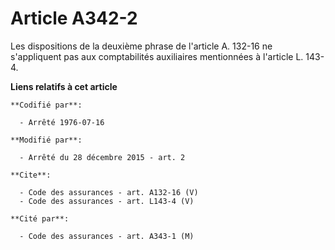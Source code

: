 # Article A342-2

Les dispositions de la deuxième phrase de l'article A. 132-16 ne s'appliquent pas aux comptabilités auxiliaires mentionnées à
l'article L. 143-4.

**Liens relatifs à cet article**

	**Codifié par**:

	  - Arrêté 1976-07-16

	**Modifié par**:

	  - Arrêté du 28 décembre 2015 - art. 2

	**Cite**:

	  - Code des assurances - art. A132-16 (V)
	  - Code des assurances - art. L143-4 (V)

	**Cité par**:

	  - Code des assurances - art. A343-1 (M)
